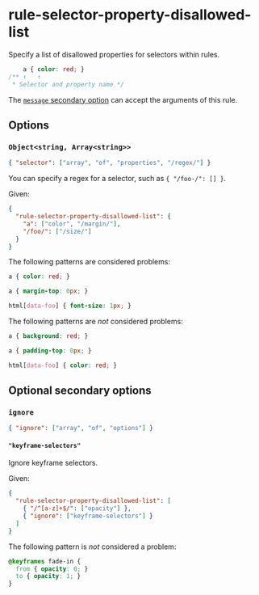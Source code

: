 # rule-selector-property-disallowed-list

Specify a list of disallowed properties for selectors within rules.

<!-- prettier-ignore -->
```css
    a { color: red; }
/** ↑   ↑
 * Selector and property name */
```

The [`message` secondary option](../../../docs/user-guide/configure.md#message) can accept the arguments of this rule.

## Options

### `Object<string, Array<string>>`

```json
{ "selector": ["array", "of", "properties", "/regex/"] }
```

You can specify a regex for a selector, such as `{ "/foo-/": [] }`.

Given:

```json
{
  "rule-selector-property-disallowed-list": {
    "a": ["color", "/margin/"],
    "/foo/": ["/size/"]
  }
}
```

The following patterns are considered problems:

<!-- prettier-ignore -->
```css
a { color: red; }
```

<!-- prettier-ignore -->
```css
a { margin-top: 0px; }
```

<!-- prettier-ignore -->
```css
html[data-foo] { font-size: 1px; }
```

The following patterns are _not_ considered problems:

<!-- prettier-ignore -->
```css
a { background: red; }
```

<!-- prettier-ignore -->
```css
a { padding-top: 0px; }
```

<!-- prettier-ignore -->
```css
html[data-foo] { color: red; }
```

## Optional secondary options

### `ignore`

```json
{ "ignore": ["array", "of", "options"] }
```

#### `"keyframe-selectors"`

Ignore keyframe selectors.

Given:

```json
{
  "rule-selector-property-disallowed-list": [
    { "/^[a-z]+$/": ["opacity"] },
    { "ignore": ["keyframe-selectors"] }
  ]
}
```

The following pattern is _not_ considered a problem:

<!-- prettier-ignore -->
```css
@keyframes fade-in {
  from { opacity: 0; }
  to { opacity: 1; }
}
```
